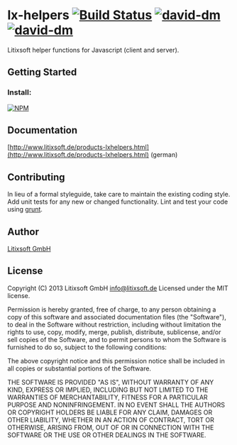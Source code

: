# lx-helpers [![Build Status](https://travis-ci.org/litixsoft/lx-helpers.png?branch=master)](https://travis-ci.org/litixsoft/lx-helpers) [![david-dm](https://david-dm.org/litixsoft/lx-helpers.png)](https://david-dm.org/litixsoft/lx-helpers/) [![david-dm](https://david-dm.org/litixsoft/lx-helpers/dev-status.png)](https://david-dm.org/litixsoft/lx-helpers#info=devDependencies&view=table)

Litixsoft helper functions for Javascript (client and server).

## Getting Started

### Install:

[![NPM](https://nodei.co/npm/lx-helpers.png??downloads=true&stars=true)](https://nodei.co/npm/lx-helpers/)

## Documentation
[http://www.litixsoft.de/products-lxhelpers.html](http://www.litixsoft.de/products-lxhelpers.html) (german)

## Contributing
In lieu of a formal styleguide, take care to maintain the existing coding style. Add unit tests for any new or changed functionality. Lint and test your code using [grunt](http://gruntjs.com/).

## Author
[Litixsoft GmbH](http://www.litixsoft.de)

## License
Copyright (C) 2013 Litixsoft GmbH <info@litixsoft.de>
Licensed under the MIT license.

Permission is hereby granted, free of charge, to any person obtaining a copy
of this software and associated documentation files (the "Software"), to deal
in the Software without restriction, including without limitation the rights
to use, copy, modify, merge, publish, distribute, sublicense, and/or sell
copies of the Software, and to permit persons to whom the Software is
furnished to do so, subject to the following conditions:

The above copyright notice and this permission notice shall be included in
all copies or substantial portions of the Software.

THE SOFTWARE IS PROVIDED "AS IS", WITHOUT WARRANTY OF ANY KIND, EXPRESS OR
IMPLIED, INCLUDING BUT NOT LIMITED TO THE WARRANTIES OF MERCHANTABILITY,
FITNESS FOR A PARTICULAR PURPOSE AND NONINFRINGEMENT. IN NO EVENT SHALL THE
AUTHORS OR COPYRIGHT HOLDERS BE LIABLE FOR ANY CLAIM, DAMAGES OR OTHER
LIABILITY, WHETHER IN AN ACTION OF CONTRACT, TORT OR OTHERWISE, ARISING FROM,
OUT OF OR IN CONNECTION WITH THE SOFTWARE OR THE USE OR OTHER DEALINGS IN
THE SOFTWARE.
